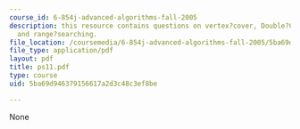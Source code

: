```yaml
---
course_id: 6-854j-advanced-algorithms-fall-2005
description: this resource contains questions on vertex?cover, Double?Coverage?algorithm,
  and range?searching.
file_location: /coursemedia/6-854j-advanced-algorithms-fall-2005/5ba69d946379156617a2d3c48c3ef8be_ps11.pdf
file_type: application/pdf
layout: pdf
title: ps11.pdf
type: course
uid: 5ba69d946379156617a2d3c48c3ef8be

---
```

None